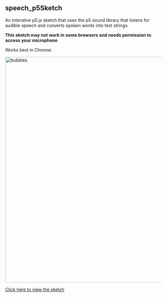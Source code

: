 ## speech_p5Sketch
An interative p5.js sketch that uses the p5 sound library that listens for audible speech and converts spoken words into text strings

**This sketch may not work in some browsers and needs permission to access your microphone**

Works best in Chrome:

<img width="728" alt="bubbles" src="https://user-images.githubusercontent.com/36819928/126588244-004e2e72-264f-45ee-9a0f-d5015c142820.png">


[Click here to view the sketch](https://san1j.github.io/speech_p5Sketch)
